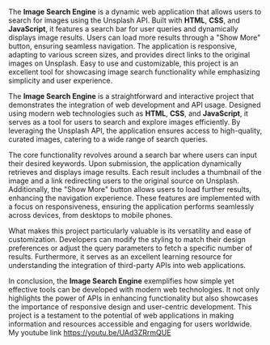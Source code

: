 The **Image Search Engine** is a dynamic web application that allows users to search for images using the Unsplash API. Built with **HTML**, **CSS**, and **JavaScript**, it features a search bar for user queries and dynamically displays image results. Users can load more results through a "Show More" button, ensuring seamless navigation. The application is responsive, adapting to various screen sizes, and provides direct links to the original images on Unsplash. Easy to use and customizable, this project is an excellent tool for showcasing image search functionality while emphasizing simplicity and user experience.
  
The **Image Search Engine** is a straightforward and interactive project that demonstrates the integration of web development and API usage. Designed using modern web technologies such as **HTML**, **CSS**, and **JavaScript**, it serves as a tool for users to search and explore images efficiently. By leveraging the Unsplash API, the application ensures access to high-quality, curated images, catering to a wide range of search queries.

The core functionality revolves around a search bar where users can input their desired keywords. Upon submission, the application dynamically retrieves and displays image results. Each result includes a thumbnail of the image and a link redirecting users to the original source on Unsplash. Additionally, the "Show More" button allows users to load further results, enhancing the navigation experience. These features are implemented with a focus on responsiveness, ensuring the application performs seamlessly across devices, from desktops to mobile phones.

What makes this project particularly valuable is its versatility and ease of customization. Developers can modify the styling to match their design preferences or adjust the query parameters to fetch a specific number of results. Furthermore, it serves as an excellent learning resource for understanding the integration of third-party APIs into web applications.

In conclusion, the **Image Search Engine** exemplifies how simple yet effective tools can be developed with modern web technologies. It not only highlights the power of APIs in enhancing functionality but also showcases the importance of responsive design and user-centric development. This project is a testament to the potential of web applications in making information and resources accessible and engaging for users worldwide.
My youtube link https://youtu.be/UAd3ZRrmQUE
